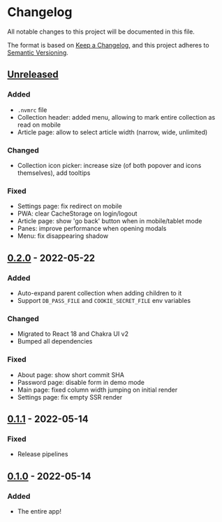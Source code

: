 # Changelog

All notable changes to this project will be documented in this file.

The format is based on [Keep a Changelog](https://keepachangelog.com/en/1.0.0/),
and this project adheres to [Semantic Versioning](https://semver.org/spec/v2.0.0.html).

## [Unreleased]

### Added

- `.nvmrc` file
- Collection header: added menu, allowing to mark entire collection as read on mobile
- Article page: allow to select article width (narrow, wide, unlimited)

### Changed

- Collection icon picker: increase size (of both popover and icons themselves), add tooltips

### Fixed

- Settings page: fix redirect on mobile
- PWA: clear CacheStorage on login/logout
- Article page: show 'go back' button when in mobile/tablet mode
- Panes: improve performance when opening modals
- Menu: fix disappearing shadow

## [0.2.0] - 2022-05-22

### Added

- Auto-expand parent collection when adding children to it
- Support `DB_PASS_FILE` and `COOKIE_SECRET_FILE` env variables

### Changed

- Migrated to React 18 and Chakra UI v2
- Bumped all dependencies

### Fixed

- About page: show short commit SHA
- Password page: disable form in demo mode
- Main page: fixed column width jumping on initial render
- Settings page: fix empty SSR render

## [0.1.1] - 2022-05-14

### Fixed

- Release pipelines

## [0.1.0] - 2022-05-14

### Added

- The entire app!

[unreleased]: https://github.com/frysztak/orpington-news/compare/0.2.0...HEAD
[0.2.0]: https://github.com/frysztak/orpington-news/compare/0.1.1...0.2.0
[0.1.1]: https://github.com/frysztak/orpington-news/compare/0.1.0...0.1.1
[0.1.0]: https://github.com/frysztak/orpington-news/compare/3a8ce08cb5a8d1f4b2b75de39ad2d1f79aaab9a6...0.1.0
